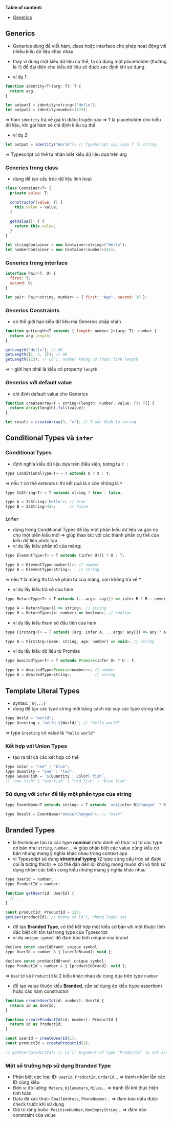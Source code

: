 **Table of content:**

- [Generics](#generics)

## Generics

- Generics dùng để viết hàm, class hoặc interface cho phép hoạt động với nhiều kiểu dữ liệu khác nhau
- thay vì dùng một kiểu dữ liệu cụ thể, ta sử dụng một placeholder (thường là `T`) để đại diện cho kiểu dữ liệu sẽ được xác định khi sử dụng

- ví dụ 1:

```js
function identity<T>(arg: T): T {
  return arg;
}

let output1 = identity<string>("Hello");
let output2 = identity<number>(123);
```

  => hàm `identity` trả về giá trị được truyền vào
  => `T` là placeholder cho kiểu dữ liệu, khi gọi hàm sẽ chỉ định kiểu cụ thể

- ví dụ 2:

```js
let output = identity("World"); // TypeScript suy luận T là string
```

  => Typescript có thể tự nhận biết kiểu dữ liệu dựa trên arg

### Generics trong class

- dùng để tạo cấu trúc dữ liệu linh hoạt

```js
class Container<T> {
  private value: T;

  constructor(value: T) {
    this.value = value;
  }

  getValue(): T {
    return this.value;
  }
}

let stringContainer = new Container<string>("Hello");
let numberContainer = new Container<number>(42);
```

### Generics trong interface

```js
interface Pair<T, U> {
  first: T;
  second: U;
}

let pair: Pair<string, number> = { first: "Age", second: 30 };
```

### Generics Constraints

- có thể giới hạn kiểu dữ liệu mà Generics chấp nhận

```js
function getLength<T extends { length: number }>(arg: T): number {
  return arg.length;
}

getLength("Hello"); // OK
getLength([1, 2, 3]); // OK
getLength(123); // Lỗi: number không có thuộc tính length
```

  => `T` giới hạn phải là kiểu có property `length`

### Generics với default value

- chỉ định default value cho Generics

```js
function createArray<T = string>(length: number, value: T): T[] {
  return Array(length).fill(value);
}

let result = createArray(3, "x"); // T mặc định là string
```

## Conditional Types và `infer`

### Conditional Types

- định nghĩa kiểu dữ liệu dựa trên điều kiện, tương tự `? :`

```js
type ConditionalType<T> = T extends U ? X : Y;
```

  => nếu `T` có thể extends `U` thì kết quả là `X` còn không là `Y`

```js
type IsString<T> = T extends string ? true : false;

type A = IsString<'hello'>; // true
type B = IsString<42>;      // false
```

### `infer`

- dùng trong Conditional Types để lấy một phần kiểu dữ liệu và gán nó cho một biến kiểu mới => giúp thao tác với các thành phần cụ thể của kiểu dữ liệu phức tạp
- ví dụ lấy kiểu phần tử của mảng:

```js
type ElementType<T> = T extends (infer U)[] ? U : T;

type A = ElementType<number[]>; // number
type B = ElementType<string>;   // string
```

  => nếu `T` là mảng thì trả về phần tử của mảng, còn không trả về `T`

- ví dụ lấy kiểu trả về của hàm

```js
type ReturnType<T> = T extends (...args: any[]) => infer R ? R : never;

type A = ReturnType<() => string>; // string
type B = ReturnType<(x: number) => boolean>; // boolean
```

- ví dụ lấy kiểu tham số đầu tiên của hàm

```js
type FirstArg<T> = T extends (arg: infer A, ...args: any[]) => any ? A : never;

type A = FirstArg<(name: string, age: number) => void>; // string
```

- ví dụ lấy kiểu dữ liệu từ Promise

```js
type AwaitedType<T> = T extends Promise<infer U> ? U : T;

type A = AwaitedType<Promise<number>>; // number
type B = AwaitedType<string>;          // string
```

## Template Literal Types

- syntax: ``` `${...}` ```
- dùng để tạo các type string mới bằng cách nội suy các type string khác

```js
type World = "world";
type Greeting = `hello ${World}`; // "hello world"
```

  => type `Greeting` có value là `"hello world"`

### Kết hợp với Union Types

- tạo ra tất cả các kết hợp có thể

```js
type Color = "red" | "blue";
type Quantity = "one" | "two";
type SeussFish = `${Quantity | Color} fish`;
// "one fish" | "two fish" | "red fish" | "blue fish"
```

### Sử dụng với `infer` để lấy một phần type của string

```js
type EventName<T extends string> = T extends `on${infer R}Changed` ? R : never;

type Result = EventName<"onUserChanged">; // "User"
```

## Branded Types

- là technique tạo ra các type **nominal** (hữu danh vô thực :v) từ các type cơ bản như `string`, `number`...
  => giúp phân biệt các value cùng kiểu cơ bản nhưng mang ý nghĩa khác nhau trong context app
- vì Typescript sử dụng **structural typing** (2 type cùng cấu trúc sẽ được coi là tương thích)
  => có thể dẫn đến lỗi không mong muốn khi vô tình sử dụng nhầm các biến cùng kiểu nhưng mang ý nghĩa khác nhau

```js
type UserId = number;
type ProductId = number;

function getUser(id: UserId) {
  // ...
}

const productId: ProductId = 123;
getUser(productId); // Không có lỗi, nhưng logic sai
```

- để tạo **Branded Type**, có thể kết hợp một kiểu cơ bản với một thuộc tính đặc biệt chỉ tồn tại trong type của Typescript
- ví dụ `unique symbol` để đảm bảo tính unique của brand

```js
declare const userIdBrand: unique symbol;
type UserId = number & { [userIdBrand]: void };

declare const productIdBrand: unique symbol;
type ProductId = number & { [productIdBrand]: void };
```

  => `UserId` và `ProductId` là 2 kiểu khác nhau dù cùng dựa trên type `number`

- để tạo value thuộc kiểu **Branded**, cần sử dụng ép kiểu (type assertion) hoặc các hàm constructor

```js
function createUserId(id: number): UserId {
  return id as UserId;
}

function createProductId(id: number): ProductId {
  return id as ProductId;
}

const userId = createUserId(1);
const productId = createProductId(2);

// getUser(productId); // Lỗi: Argument of type 'ProductId' is not assignable to parameter of type 'UserId'
```

### Một số trường hợp sử dụng Branded Type

- Phân biệt các loại ID: `UserId`, `ProductId`, `OrderId`... => tránh nhầm lẫn các ID cùng kiểu
- Đơn vị đo lường: `Meters`, `Kilometers`, `Miles`... => tránh lỗi khi thực hiện tính toán
- Data đã xác thực: `EmailAddress`, `PhoneNumber`... => đảm bảo data được check trước khi sử dụng
- Giá trị ràng buộc: `PositiveNumber`, `NonEmptyString`... => đảm bảo constraint của value
